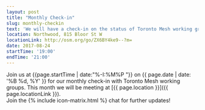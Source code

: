 ```yaml
---
layout: post
title: "Monthly Check-in"
slug: monthly-checkin
text: 'We will have a check-in on the status of Toronto Mesh working groups.'
location: Northwood, 815 Bloor St W
locationLink: http://osm.org/go/ZX6BY4ke9--?m=
date: 2017-08-24
startTime: '19:00'
endTime: '21:00'
---
```


Join us at {{page.startTime | date:"%-I:%M%P "}} on {{ page.date | date: '%B %d, %Y' }} for our monthly check-in with Toronto Mesh working groups. This month we will be meeting at [{{ page.location }}]({{ page.locationLink }}).  
Join the {% include icon-matrix.html %} chat for further updates!

